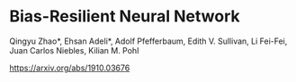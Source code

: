 # Bias-Resilient Neural Network

Qingyu Zhao*, Ehsan Adeli*, Adolf Pfefferbaum, Edith V. Sullivan, Li Fei-Fei, Juan Carlos Niebles, Kilian M. Pohl

https://arxiv.org/abs/1910.03676

